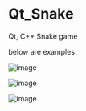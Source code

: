 # Qt_Snake
Qt, C++
Snake game

below are examples


![image](https://user-images.githubusercontent.com/121168135/211834102-45fa0708-efe2-46bf-81d4-08e8d63c0bde.png)

![image](https://user-images.githubusercontent.com/121168135/211834243-272c415d-879b-4cda-9928-345d74a1274d.png)

![image](https://user-images.githubusercontent.com/121168135/211834361-f6df68a6-faf5-4689-a2cf-506bb3095c01.png)


